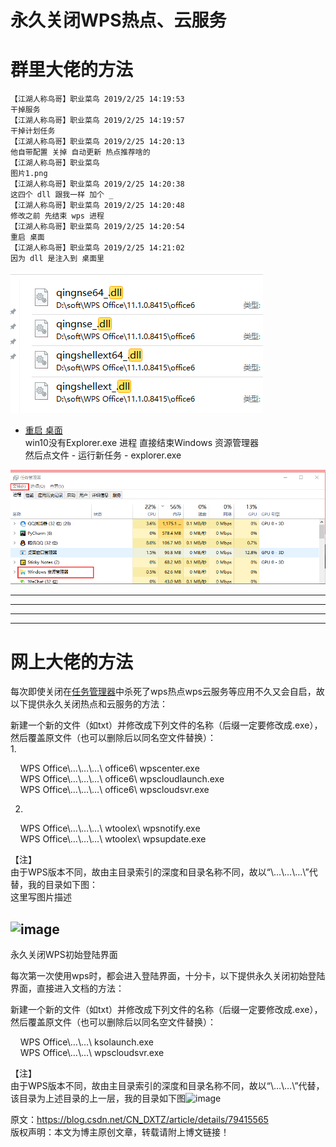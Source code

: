 # 永久关闭WPS热点、云服务  

#  群里大佬的方法    
```    
【江湖人称鸟哥】职业菜鸟 2019/2/25 14:19:53    
干掉服务    
【江湖人称鸟哥】职业菜鸟 2019/2/25 14:19:57    
干掉计划任务    
【江湖人称鸟哥】职业菜鸟 2019/2/25 14:20:13    
他自带配置 关掉 自动更新 热点推荐啥的    
【江湖人称鸟哥】职业菜鸟    
图片1.png    
【江湖人称鸟哥】职业菜鸟 2019/2/25 14:20:38    
这四个 dll 跟我一样 加个 _    
【江湖人称鸟哥】职业菜鸟 2019/2/25 14:20:48    
修改之前 先结束 wps 进程    
【江湖人称鸟哥】职业菜鸟 2019/2/25 14:20:54    
重启 桌面    
【江湖人称鸟哥】职业菜鸟 2019/2/25 14:21:02    
因为 dll 是注入到 桌面里    
```    
![图片1.png](..\images\7485616-dd008f4d683886ac.png)    
    
* [重启 桌面](http://www.tudoupe.com/xt/win7jiqiao/2017/0918/7098.html)    
win10没有Explorer.exe 进程 直接结束Windows 资源管理器    
然后点文件 - 运行新任务 - explorer.exe     
    
![image.png](..\images\7485616-9030464a69ed44d5.png)    
    
    
---    
---    
---    
---    
    
# 网上大佬的方法    
每次即使关闭在[任务管理器](https://www.baidu.com/s?wd=%E4%BB%BB%E5%8A%A1%E7%AE%A1%E7%90%86%E5%99%A8&tn=24004469_oem_dg&rsv_dl=gh_pl_sl_csd)中杀死了wps热点wps云服务等应用不久又会自启，故以下提供永久关闭热点和云服务的方法：    
    
新建一个新的文件（如txt）并修改成下列文件的名称（后缀一定要修改成.exe），然后覆盖原文件（也可以删除后以同名空文件替换）：    
1.    
    
    WPS Office\…\…\…\ office6\ wpscenter.exe    
    WPS Office\…\…\…\ office6\ wpscloudlaunch.exe    
    WPS Office\…\…\…\ office6\ wpscloudsvr.exe    
    
2.    
    
    WPS Office\…\…\…\ wtoolex\ wpsnotify.exe    
    WPS Office\…\…\…\ wtoolex\ wpsupdate.exe    
    
【注】    
由于WPS版本不同，故由主目录索引的深度和目录名称不同，故以“\…\…\…\”代替，我的目录如下图：    
这里写图片描述    
    
## ![image](http://upload-images.jianshu.io/upload_images/7485616-bd0a2ef0b7d906ab.png?imageMogr2/auto-orient/strip%7CimageView2/2/w/1240)    
    
永久关闭WPS初始登陆界面    
    
每次第一次使用wps时，都会进入登陆界面，十分卡，以下提供永久关闭初始登陆界面，直接进入文档的方法：    
    
新建一个新的文件（如txt）并修改成下列文件的名称（后缀一定要修改成.exe），然后覆盖原文件（也可以删除后以同名空文件替换）：    
    
    WPS Office\…\…\ ksolaunch.exe    
    WPS Office\…\…\ wpscloudsvr.exe    
    
【注】    
由于WPS版本不同，故由主目录索引的深度和目录名称不同，故以“\…\…\”代替，该目录为上述目录的上一层，我的目录如下图![image](http://upload-images.jianshu.io/upload_images/7485616-92a6e9fe667c4cd4.png?imageMogr2/auto-orient/strip%7CimageView2/2/w/1240)    
    
原文：https://blog.csdn.net/CN_DXTZ/article/details/79415565    
版权声明：本文为博主原创文章，转载请附上博文链接！    
